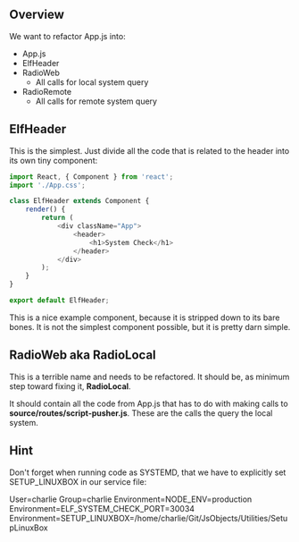 ## Overview

We want to refactor App.js into:

- App.js
- ElfHeader
- RadioWeb
  - All calls for local system query
- RadioRemote
  - All calls for remote system query

## ElfHeader

This is the simplest. Just divide all the code that is related to the header into its own tiny component:

```javascript
import React, { Component } from 'react';
import './App.css';

class ElfHeader extends Component {
    render() {
        return (
            <div className="App">
                <header>
                    <h1>System Check</h1>
                </header>
            </div>
        );
    }
}

export default ElfHeader;
```

This is a nice example component, because it is stripped down to its bare bones. It is not the simplest component possible, but it is pretty darn simple.

## RadioWeb aka RadioLocal

This is a terrible name and needs to be refactored. It should be, as minimum step toward fixing it, **RadioLocal**.

It should contain all the code from App.js that has to do with making calls to **source/routes/script-pusher.js**. These are the calls the query the local system.


## Hint

Don't forget when running code as SYSTEMD, that we have to explicitly set SETUP_LINUXBOX in our service file:

User=charlie
Group=charlie
Environment=NODE_ENV=production
Environment=ELF_SYSTEM_CHECK_PORT=30034
Environment=SETUP_LINUXBOX=/home/charlie/Git/JsObjects/Utilities/SetupLinuxBox
